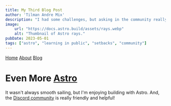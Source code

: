 ```yaml
---
title: My Third Blog Post
author: 'Tilman Andre Mix'
description: "I had some challenges, but asking in the community really helped!"
image: 
    url: "https://docs.astro.build/assets/rays.webp"
    alt: "Thumbnail of Astro rays."
pubDate: 2023-05-01
tags: ["astro", "learning in public", "setbacks", "community"]
---
```


[Home](/)
[About](/about)
[Blog](/blog)

# Even More [Astro](https://astro.build)

It wasn't always smooth sailing, but I'm enjoying building with Astro. And, the [Discord community](https://astro.build/chat) is really friendly and helpful!